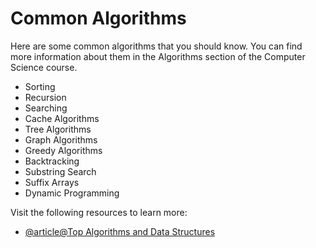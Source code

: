 # Common Algorithms

Here are some common algorithms that you should know. You can find more information about them in the Algorithms section of the Computer Science course.

*   Sorting
*   Recursion
*   Searching
*   Cache Algorithms
*   Tree Algorithms
*   Graph Algorithms
*   Greedy Algorithms
*   Backtracking
*   Substring Search
*   Suffix Arrays
*   Dynamic Programming

Visit the following resources to learn more:

- [@article@Top Algorithms and Data Structures](https://medium.com/data-science/top-algorithms-and-data-structures-you-really-need-to-know-ab9a2a91c7b5)